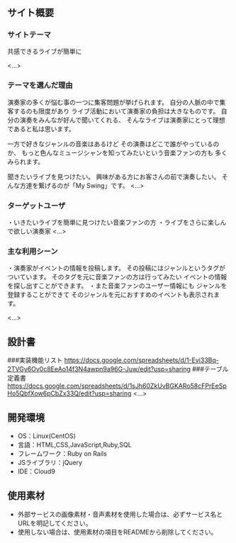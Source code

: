 # <My Swing>

## サイト概要
### サイトテーマ
共感できるライブが簡単に

<...>

### テーマを選んだ理由
演奏家の多くが悩む事の一つに集客問題が挙げられます。
自分の人脈の中で集客するのも限度があり
ライブ活動において演奏家の負担は大きなものです。
自分の演奏をみんなが好んで聞いてくれる、
そんなライブは演奏家にとって理想であると私は思います。

一方で好きなジャンルの音楽はあるけど
その演奏はどこで誰がやっているのか、
もっと色んなミュージシャンを知ってみたいという音楽ファンの方も
多くみられます。

聞きたいライブを見つけたい。
興味がある方にお客さんの前で演奏したい。
そんな方達を繋げるのが「My Swing」です。
<...>

### ターゲットユーザ
・いきたいライブを簡単に見つけたい音楽ファンの方
・ライブをさらに楽しんで欲しい演奏家
<...>

### 主な利用シーン
・演奏家がイベントの情報を投稿します。
その投稿にはジャンルというタグがついています。
そのタグを元に音楽ファンの方は行ってみたい
イベントの情報を探し出すことができます。
・また音楽ファンのユーザー情報にも
ジャンルを登録することができて
そのジャンルを元におすすめのイベントも表示されます。

<...>

## 設計書
###実装機能リスト
https://docs.google.com/spreadsheets/d/1-Evi33Bq-2TVGy6Ov0c8EeAo14f3N4awpn9a96G-Juw/edit?usp=sharing
###テーブル定義書
https://docs.google.com/spreadsheets/d/1sJh60ZkUvBGKARo58cFPrEeSpHo5QbfXow6pCbZx33Q/edit?usp=sharing
<...>

## 開発環境
- OS：Linux(CentOS)
- 言語：HTML,CSS,JavaScript,Ruby,SQL
- フレームワーク：Ruby on Rails
- JSライブラリ：jQuery
- IDE：Cloud9

## 使用素材
- 外部サービスの画像素材・音声素材を使用した場合は、必ずサービス名とURLを明記してください。
- 使用しない場合は、使用素材の項目をREADMEから削除してください。
